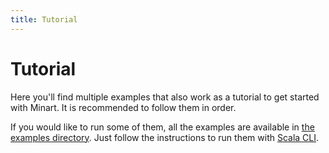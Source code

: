 ```yaml
---
title: Tutorial
---
```


# Tutorial

Here you'll find multiple examples that also work as a tutorial to get started with Minart. It is recommended to follow them in order.

If you would like to run some of them, all the examples are available in [the examples directory](https://github.com/JD557/minart/tree/master/examples).
Just follow the instructions to run them with [Scala CLI](https://scala-cli.virtuslab.org/).
